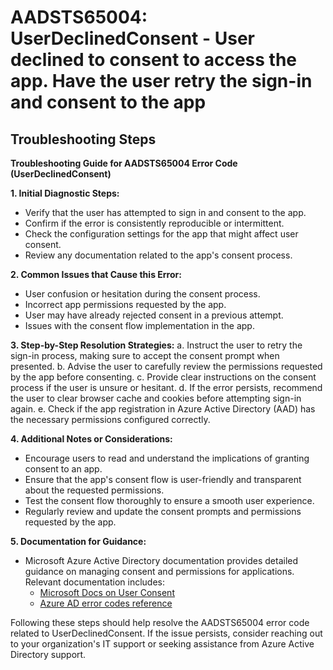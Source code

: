 # AADSTS65004: UserDeclinedConsent - User declined to consent to access the app. Have the user retry the sign-in and consent to the app


## Troubleshooting Steps
**Troubleshooting Guide for AADSTS65004 Error Code (UserDeclinedConsent)**

**1. Initial Diagnostic Steps:**
   - Verify that the user has attempted to sign in and consent to the app.
   - Confirm if the error is consistently reproducible or intermittent.
   - Check the configuration settings for the app that might affect user consent.
   - Review any documentation related to the app's consent process.

**2. Common Issues that Cause this Error:**
   - User confusion or hesitation during the consent process.
   - Incorrect app permissions requested by the app.
   - User may have already rejected consent in a previous attempt.
   - Issues with the consent flow implementation in the app.

**3. Step-by-Step Resolution Strategies:**
   a. Instruct the user to retry the sign-in process, making sure to accept the consent prompt when presented.
   b. Advise the user to carefully review the permissions requested by the app before consenting.
   c. Provide clear instructions on the consent process if the user is unsure or hesitant.
   d. If the error persists, recommend the user to clear browser cache and cookies before attempting sign-in again.
   e. Check if the app registration in Azure Active Directory (AAD) has the necessary permissions configured correctly.

**4. Additional Notes or Considerations:**
   - Encourage users to read and understand the implications of granting consent to an app.
   - Ensure that the app's consent flow is user-friendly and transparent about the requested permissions.
   - Test the consent flow thoroughly to ensure a smooth user experience.
   - Regularly review and update the consent prompts and permissions requested by the app.

**5. Documentation for Guidance:**
   - Microsoft Azure Active Directory documentation provides detailed guidance on managing consent and permissions for applications. Relevant documentation includes:
     - [Microsoft Docs on User Consent](https://docs.microsoft.com/en-us/azure/active-directory/develop/user-consent)
     - [Azure AD error codes reference](https://docs.microsoft.com/en-us/azure/active-directory/develop/reference-aadsts-error-codes)

Following these steps should help resolve the AADSTS65004 error code related to UserDeclinedConsent. If the issue persists, consider reaching out to your organization's IT support or seeking assistance from Azure Active Directory support.